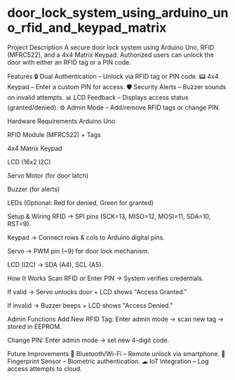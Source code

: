 # door_lock_system_using_arduino_uno_rfid_and_keypad_matrix
Project Description
A secure door lock system using Arduino Uno, RFID (MFRC522), and a 4x4 Matrix Keypad. Authorized users can unlock the door with either an RFID tag or a PIN code.

Features
🔒 Dual Authentication – Unlock via RFID tag or PIN code.
📟 4x4 Keypad – Enter a custom PIN for access.
🛡️ Security Alerts – Buzzer sounds on invalid attempts.
📊 LCD Feedback – Displays access status (granted/denied).
⚙️ Admin Mode – Add/remove RFID tags or change PIN.

Hardware Requirements
Arduino Uno

RFID Module (MFRC522) + Tags

4x4 Matrix Keypad

LCD (16x2 I2C)

Servo Motor (for door latch)

Buzzer (for alerts)

LEDs (Optional: Red for denied, Green for granted)

Setup & Wiring
RFID → SPI pins (SCK=13, MISO=12, MOSI=11, SDA=10, RST=9).

Keypad → Connect rows & cols to Arduino digital pins.

Servo → PWM pin (~9) for door lock mechanism.

LCD (I2C) → SDA (A4), SCL (A5).

How It Works
Scan RFID or Enter PIN → System verifies credentials.

If valid → Servo unlocks door + LCD shows "Access Granted."

If invalid → Buzzer beeps + LCD shows "Access Denied."

Admin Functions
Add New RFID Tag: Enter admin mode → scan new tag → stored in EEPROM.

Change PIN: Enter admin mode → set new 4-digit code.

Future Improvements
📲 Bluetooth/Wi-Fi – Remote unlock via smartphone.
🔐 Fingerprint Sensor – Biometric authentication.
☁ IoT Integration – Log access attempts to cloud.
